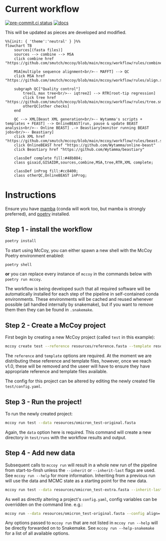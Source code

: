 # Current workflow

[![pre-commit.ci status](https://results.pre-commit.ci/badge/github/smutch/mccoy/main.svg)](https://results.pre-commit.ci/latest/github/smutch/mccoy/main)
[![docs](https://github.com/smutch/mccoy/actions/workflows/docs.yaml/badge.svg?event=push)](https://github.com/smutch/mccoy/actions/workflows/docs.yaml)


This will be updated as pieces are developed and modified.

```mermaid
%%{init: { 'theme':'neutral' } }%%
flowchart TB
    sources[(fasta files)]
    sources --> combine --> MSA
    click combine href "https://github.com/smutch/mccoy/blob/main/mccoy/workflow/rules/combine.smk"

    MSA[multiple sequence alignment<br/>-- MAFFT] --> QC
    click MSA href "https://github.com/smutch/mccoy/blob/main/mccoy/workflow/rules/align.smk"

    subgraph QC["Quality control"]
        tree[L_max tree<br/>-- iqtree2] --> RTR[root-tip regression]
        click tree href "https://github.com/smutch/mccoy/blob/main/mccoy/workflow/rules/tree.smk"
        otherQC[other checks]
    end

    QC --> XML[Beast XML generation<br/>-- Wytamma's scripts + templates + FEAST] --> OnlineBEAST[run, pause & update BEAST analysis<br/>-- Online BEAST] .-> Beastiary[monitor running BEAST jobs<br/>-- Beastiary]
    click XML href "https://github.com/smutch/mccoy/blob/main/mccoy/workflow/rules/beast.smk"
    click OnlineBEAST href "https://github.com/Wytamma/online-beast"
    click Beastiary href "https://github.com/Wytamma/beastiary"

    classDef complete fill:#48b884;
    class gisaid,GISAIDR,sources,combine,MSA,tree,RTR,XML complete;

    classDef inProg fill:#cc8400;
    class otherQC,OnlineBEAST inProg;
```

# Instructions

Ensure you have [mamba](https://github.com/conda-forge/miniforge) (conda will work too, but mamba is strongly preferred), and [poetry](https://python-poetry.org) installed.

## Step 1 - install the workflow

```bash
poetry install
```

To start using McCoy, you can either spawn a new shell with the McCoy Poetry environment enabled:

```bash
poetry shell
```

**or** you can replace every instance of `mccoy` in the commands below with `poetry run mccoy`.

The workflow is being developed such that all required software will be automatically installed for each step of the pipeline in self-contained conda environments. These environments will be cached and reused whenever possible (all handled internally by snakemake), but if you want to remove them then they can be found in `.snakemake`.

## Step 2 - Create a McCoy project

First begin by creating a new McCoy project (called `test` in this example):

```bash
mccoy create test --reference resources/reference.fasta --template resources/templates/CoV_CE_fixed_clock_template.xml
```

The `reference` and `template` options are required. At the moment we are distributing these reference and template files, however, once we reach v1.0, these will be removed and the useer will have to ensure they have appropriate reference and template files available.

The config for this project can be altered by editing the newly created file `test/config.yaml`.

## Step 3 - Run the project!

To run the newly created project:

```bash
mccoy run test --data resources/omicron_test-original.fasta
```

Again, the `data` option here is required. This command will create a new directory in `test/runs` with the workflow results and output.

## Step 4 - Add new data

Subsequent calls to `mccoy run` will result in a whole new run of the pipeline from start-to-finsh unless the `--inherit` or `--inherit-last` flags are used. See `mccoy run --help` for more information. Inheriting from a previous run will use the data and MCMC state as a starting point for the new data.

```bash
mccoy run test --data resources/omicron_test-extra.fasta --inherit-last
```

As well as directly altering a project's `config.yaml`, config variables can be overridden on the command line. e.g.:
```bash
mccoy run --data resources/omicron_test-original.fasta --config align='{mafft: ["--6merpair", "--addfragments"]}'
```

Any options passed to `mccoy run` that are not listed in `mccoy run --help` will be directly forwarded on to Snakemake. See `mccoy run --help-snakemake` for a list of all available options.
